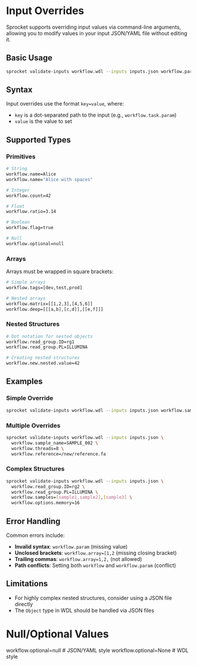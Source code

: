 # Input Overrides

Sprocket supports overriding input values via command-line arguments, allowing you to modify values in your input JSON/YAML file without editing it.

## Basic Usage

```bash
sprocket validate-inputs workflow.wdl --inputs inputs.json workflow.param=value
```

## Syntax

Input overrides use the format `key=value`, where:

- `key` is a dot-separated path to the input (e.g., `workflow.task.param`)
- `value` is the value to set

## Supported Types

### Primitives

```bash
# String
workflow.name=Alice
workflow.name="Alice with spaces"

# Integer
workflow.count=42

# Float
workflow.ratio=3.14

# Boolean
workflow.flag=true

# Null
workflow.optional=null
```

### Arrays

Arrays must be wrapped in square brackets:

```bash
# Simple arrays
workflow.tags=[dev,test,prod]

# Nested arrays
workflow.matrix=[[1,2,3],[4,5,6]]
workflow.deep=[[[a,b],[c,d]],[[e,f]]]
```

### Nested Structures

```bash
# Dot notation for nested objects
workflow.read_group.ID=rg1
workflow.read_group.PL=ILLUMINA

# Creating nested structures
workflow.new.nested.value=42
```

## Examples

### Simple Override

```bash
sprocket validate-inputs workflow.wdl --inputs inputs.json workflow.sample_name=SAMPLE_002
```

### Multiple Overrides

```bash
sprocket validate-inputs workflow.wdl --inputs inputs.json \
  workflow.sample_name=SAMPLE_002 \
  workflow.threads=8 \
  workflow.reference=/new/reference.fa
```

### Complex Structures

```bash
sprocket validate-inputs workflow.wdl --inputs inputs.json \
  workflow.read_group.ID=rg2 \
  workflow.read_group.PL=ILLUMINA \
  workflow.samples=[sample1,sample2],[sample3] \
  workflow.options.memory=16
```

## Error Handling

Common errors include:

- **Invalid syntax**: `workflow.param` (missing value)
- **Unclosed brackets**: `workflow.array=[1,2` (missing closing bracket)
- **Trailing commas**: `workflow.array=1,2,` (not allowed)
- **Path conflicts**: Setting both `workflow` and `workflow.param` (conflict)

## Limitations

- For highly complex nested structures, consider using a JSON file directly
- The `Object` type in WDL should be handled via JSON files

# Null/Optional Values
workflow.optional=null   # JSON/YAML style
workflow.optional=None   # WDL style
